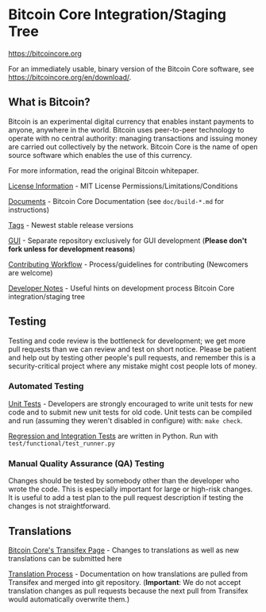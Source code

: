 Bitcoin Core Integration/Staging Tree
=====================================

https://bitcoincore.org

For an immediately usable, binary version of the Bitcoin Core software, see
https://bitcoincore.org/en/download/.

What is Bitcoin?
----------------

Bitcoin is an experimental digital currency that enables instant payments to
anyone, anywhere in the world. Bitcoin uses peer-to-peer technology to operate
with no central authority: managing transactions and issuing money are carried
out collectively by the network. Bitcoin Core is the name of open source
software which enables the use of this currency.

For more information, read the original Bitcoin whitepaper.

[License Information](COPYING) - MIT License Permissions/Limitations/Conditions

[Documents](/doc) - Bitcoin Core Documentation (see `doc/build-*.md` for instructions) 

[Tags](https://github.com/bitcoin/bitcoin/tags) - Newest stable release versions

[GUI](https://github.com/bitcoin-core/gui) - Separate repository exclusively for GUI development
(**Please don't fork unless for development reasons**)

[Contributing Workflow](CONTRIBUTING.md) - Process/guidelines for contributing 
(Newcomers are welcome)

[Developer Notes](doc/developer-notes.md) - Useful hints on development process Bitcoin Core integration/staging tree

Testing
-------

Testing and code review is the bottleneck for development; we get more pull
requests than we can review and test on short notice. Please be patient and help out by testing
other people's pull requests, and remember this is a security-critical project where any mistake might cost people
lots of money.

### Automated Testing

[Unit Tests](/src/test/README.md) - Developers are strongly encouraged to write unit tests for new code and to submit new unit tests for old code. Unit tests can be compiled and run (assuming they weren't disabled in configure) with: `make check`. 

[Regression and Integration Tests](/test) are written in Python. Run with `test/functional/test_runner.py`

### Manual Quality Assurance (QA) Testing

Changes should be tested by somebody other than the developer who wrote the
code. This is especially important for large or high-risk changes. It is useful
to add a test plan to the pull request description if testing the changes is
not straightforward.

Translations
------------

[Bitcoin Core's Transifex Page](https://www.transifex.com/bitcoin/bitcoin/) - Changes to translations as well as new translations can be submitted here

[Translation Process](doc/translation_process.md) - Documentation on how translations are pulled from Transifex and merged into git repository. (**Important**: We do not accept translation changes as pull requests because the next pull from Transifex would automatically overwrite them.)

